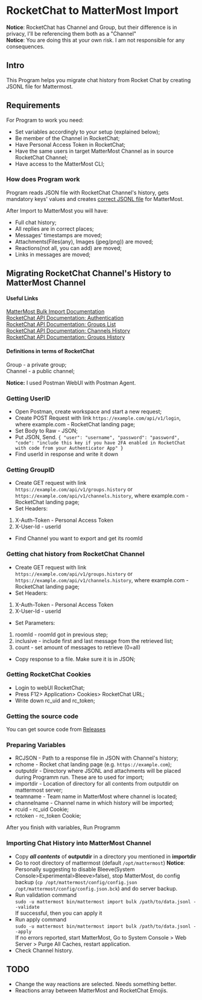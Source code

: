 # RocketChat to MatterMost Import

**Notice**: RocketChat has Channel and Group, but their difference is in privacy, I'll be referencing them both as a "Channel"  
**Notice**: You are doing this at your own risk. I am not responsible for any consequences.

## Intro
This Program helps you migrate chat history from Rocket Chat by creating JSONL file for Mattermost.


## Requirements
For Program to work you need:
- Set variables accordingly to your setup (explained below);
- Be member of the Channel in RocketChat;
- Have Personal Access Token in RocketChat;
- Have the same users in target MatterMost Channel as in source RocketChat Channel;
- Have access to the MatterMost CLI;

### How does Program work

Program reads JSON file with RocketChat Channel's history, gets mandatory keys' values and creates [correct JSONL file](https://docs.mattermost.com/deployment/bulk-loading.html#post-object) for MatterMost.

After Import to MatterMost you will have:
- Full chat history;
- All replies are in correct places;
- Messages' timestamps are moved;
- Attachments(Files(any),  Images (jpeg/png)) are moved;
- Reactions(not all, you can add) are moved;
- Links in messages are moved;

## Migrating RocketChat Channel's History to MatterMost Channel
#### Useful Links
[MatterMost Bulk Import Documentation](https://docs.mattermost.com/deployment/bulk-loading.html)  
[RocketChat API Documentation: Authentication](https://docs.rocket.chat/api/rest-api/methods/authentication/login)  
[RocketChat API Documentation: Groups List](https://docs.rocket.chat/api/rest-api/methods/groups/list)  
[RocketChat API Documentation: Channels History](https://docs.rocket.chat/api/rest-api/methods/channels/history)  
[RocketChat API Documentation: Groups History](https://docs.rocket.chat/api/rest-api/methods/groups/history)  

#### Definitions in terms of RocketChat
Group - a private group;  
Channel - a public channel;

**Notice:** I used Postman WebUI with Postman Agent.
### Getting UserID
- Open Postman, create workspace and start a new request;
- Create POST Request with link `https://example.com/api/v1/login`, where example.com - RocketChat landing page;
- Set Body to Raw - JSON;
- Put JSON, Send.
`
{
    "user": "username",
    "password": "password",
    "code": "include this key if you have 2FA enabled in RocketChat with code from your Authenticator App"
}
`
- Find userId in response and write it down

### Getting GroupID
- Create GET request with link `https://example.com/api/v1/groups.history` or `https://example.com/api/v1/channels.history`, where example.com - RocketChat landing page;
- Set Headers:
1. X-Auth-Token - Personal Access Token
2. X-User-Id - userId
- Find Channel you want to export and get its roomId

### Getting chat history from RocketChat Channel
- Create GET request with link `https://example.com/api/v1/groups.history` or `https://example.com/api/v1/channels.history`, where example.com - RocketChat landing page;
- Set Headers:
1. X-Auth-Token - Personal Access Token
2. X-User-Id - userId
- Set Parameters:
1. roomId - roomId got in previous step;
2. inclusive - include first and last message from the retrieved list;
3. count - set amount of messages to retrieve (0=all)
- Copy response to a file. Make sure it is in JSON;

### Getting RocketChat Cookies
- Login to webUI RocketChat;
- Press F12> Application> Cookies> RocketChat URL;
- Write down rc_uid and rc_token;

### Getting the source code
You can get source code from [Releases](https://github.com/lyfenwebos/RocketChat2Mattermost/releases/tag/1.0)  

### Preparing Variables
- RCJSON - Path to a response file in JSON with Channel's history;
- rchome - Rocket chat landing page (e.g. `https://example.com`);
- outputdir - Directory where JSONL and attachments will be placed during Programm run. These are to used for import;
- importdir - Location of directory for all contents from outputdir on mattermost server;
- teamname - Team name in MatterMost where channel is located;
- channelname - Channel name in which history will be imported;
- rcuid - rc_uid Cookie;
- rctoken - rc_token Cookie;  

After you finish with variables, Run Programm

### Importing Chat History into MatterMost Channel
- Copy ***all contents*** of **outputdir** in a directory you mentioned in **importdir**
- Go to root directory of mattermost (default `/opt/mattermost`)
**Notice**: Personally suggesting to disable Bleeve(System Console>Experimental>Bleeve>false), stop MatterMost, do config backup (`cp /opt/mattermost/config/config.json /opt/mattermost/config/config.json.bck`) and do server backup.
- Run validation command  
`sudo -u mattermost bin/mattermost import bulk /path/to/data.jsonl --validate`  
If successful, then you can apply it
- Run apply command  
`sudo -u mattermost bin/mattermost import bulk /path/to/data.jsonl --apply`  
If no errors reported, start MatterMost, Go to System Console > Web Server > Purge All Caches, restart application.  
- Check Channel history.

## TODO
- Change the way reactions are selected. Needs something better.
- Reactions array between MatterMost and RocketChat Emojis.
